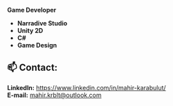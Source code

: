 **Game Developer**

- **Narradive Studio**
- **Unity 2D**  
- **C#**
- **Game Design**

## 📫 Contact:  
**LinkedIn:** https://www.linkedin.com/in/mahir-karabulut/  
**E-mail:** mahir.krblt@outlook.com
